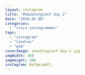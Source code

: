 ```yaml
---
layout: instagram
title: "#SmashingConf day 2"
date: "2018-02-08"
categories: 
  - "trucs-instagrammes"
tags: 
  - "instagram"
  - "londres"
  - "web"
coverImage: smashingconf-day-2.jpg
imgWidth: 360
imgHeight: 360
instagram: Be7geiwAY1_
---
```

